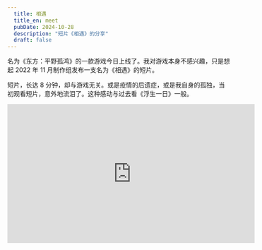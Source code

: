 ```yaml
---
  title: 相遇
  title_en: meet
  pubDate: 2024-10-28
  description: "短片《相遇》的分享"  
  draft: false  
---
```


名为《东方：平野孤鸿》的一款游戏今日上线了。我对游戏本身不感兴趣，只是想起 2022 年 11 月制作组发布一支名为《相遇》的短片。

短片，长达 8 分钟，却与游戏无关。或是疫情的后遗症，或是我自身的孤独，当初观看短片，意外地流泪了。这种感动与过去看《浮生一日》一般。

<iframe width="560" height="315" src="https://www.youtube.com/embed/FuB8ccrbDwo?si=n1_RIpb8dklnhkP2" title="YouTube video player" frameborder="0" allow="accelerometer; autoplay; clipboard-write; encrypted-media; gyroscope; picture-in-picture; web-share" referrerpolicy="strict-origin-when-cross-origin" allowfullscreen></iframe>

